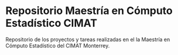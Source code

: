 # Repositorio Maestría en Cómputo Estadístico CIMAT
Repositorio de los proyectos y tareas realizadas en el la Maestría en Cómputo Estadístico del CIMAT Monterrey.
